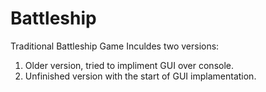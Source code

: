 # Battleship
Traditional Battleship Game
Inculdes two versions:
1) Older version, tried to impliment GUI over console. 
2) Unfinished version with the start of GUI implamentation.
